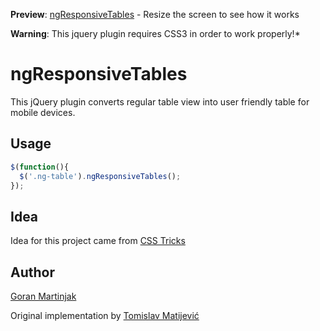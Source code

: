 **Preview**: [ngResponsiveTables](http://netgen.github.io/jquery.ngResponsiveTables) - Resize the screen to see how it works

**Warning**: This jquery plugin requires CSS3 in order to work properly!*

ngResponsiveTables
==========================

This jQuery plugin converts regular table view into user friendly table for mobile devices.

## Usage ##

```javascript
$(function(){
  $('.ng-table').ngResponsiveTables();
});
```
## Idea ##
Idea for this project came from [CSS Tricks](http://css-tricks.com/examples/ResponsiveTables/responsive.php)

## Author ##
[Goran Martinjak](https://github.com/goranNetgen)

Original implementation by [Tomislav Matijević](https://github.com/tmatijev)
